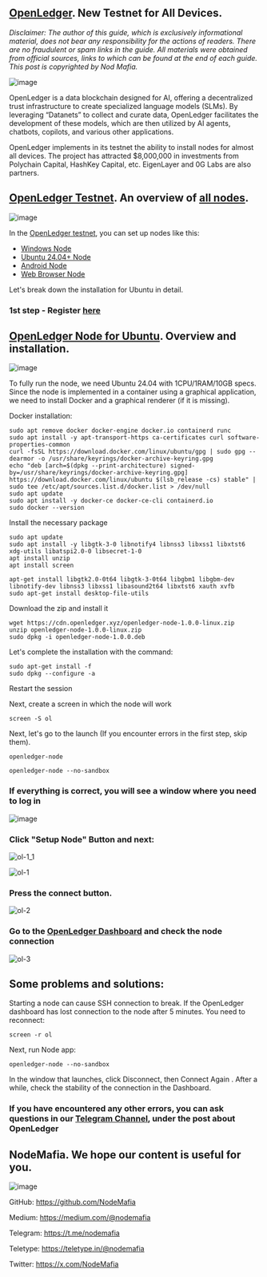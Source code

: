 ## [OpenLedger](https://testnet.openledger.xyz/?referral_code=b6u7cmjava). New Testnet for All Devices.
*Disclaimer: The author of this guide, which is exclusively informational material, does not bear any responsibility for the actions of readers. There are no fraudulent or spam links in the guide. All materials were obtained from official sources, links to which can be found at the end of each guide. This post is copyrighted by Nod Mafia.*

![image](https://github.com/user-attachments/assets/eed66713-aeba-4374-b718-4c0656d5c75e)

OpenLedger is a data blockchain designed for AI, offering a decentralized trust infrastructure to create specialized language models (SLMs). By leveraging “Datanets” to collect and curate data, OpenLedger facilitates the development of these models, which are then utilized by AI agents, chatbots, copilots, and various other applications.

OpenLedger implements in its testnet the ability to install nodes for almost all devices. The project has attracted $8,000,000 in investments from Polychain Capital, HashKey Capital, etc. EigenLayer and 0G Labs are also partners. 


## [OpenLedger Testnet](https://testnet.openledger.xyz/?referral_code=b6u7cmjava). An overview of [all nodes](https://testnet.openledger.xyz/app-store).

![image](https://github.com/user-attachments/assets/de3a7591-e135-4a85-ad1d-56a1755e888b)

In the [OpenLedger testnet](https://testnet.openledger.xyz/?referral_code=b6u7cmjava), you can set up nodes like this:

- [Windows Node](https://cdn.openledger.xyz/openledger-node-1.0.0-windows.zip)
- [Ubuntu 24.04+ Node](https://cdn.openledger.xyz/openledger-node-1.0.0-linux.zip)
- [Android Node](https://cdn.openledger.xyz/OpenLedger_Android_Node_v0.1.1.apk)
- [Web Browser Node](https://chromewebstore.google.com/detail/openledger-node/ekbbplmjjgoobhdlffmgeokalelnmjjc)

Let's break down the installation for Ubuntu in detail. 

### 1st step - Register [here](https://testnet.openledger.xyz/?referral_code=b6u7cmjava) 

## [OpenLedger Node for Ubuntu](https://testnet.openledger.xyz/?referral_code=b6u7cmjava). Overview and installation.

![image](https://github.com/user-attachments/assets/037a12fd-7f2c-4a55-984f-60760e50ca73)


To fully run the node, we need Ubuntu 24.04 with 1CPU/1RAM/10GB specs. Since the node is implemented in a container using a graphical application, we need to install Docker and a graphical renderer (if it is missing).

Docker installation:

```
sudo apt remove docker docker-engine docker.io containerd runc
sudo apt install -y apt-transport-https ca-certificates curl software-properties-common
curl -fsSL https://download.docker.com/linux/ubuntu/gpg | sudo gpg --dearmor -o /usr/share/keyrings/docker-archive-keyring.gpg
echo "deb [arch=$(dpkg --print-architecture) signed-by=/usr/share/keyrings/docker-archive-keyring.gpg] https://download.docker.com/linux/ubuntu $(lsb_release -cs) stable" | sudo tee /etc/apt/sources.list.d/docker.list > /dev/null
sudo apt update
sudo apt install -y docker-ce docker-ce-cli containerd.io
sudo docker --version
```

Install the necessary package

```
sudo apt update
sudo apt install -y libgtk-3-0 libnotify4 libnss3 libxss1 libxtst6 xdg-utils libatspi2.0-0 libsecret-1-0 
apt install unzip
apt install screen
```
```
apt-get install libgtk2.0-0t64 libgtk-3-0t64 libgbm1 libgbm-dev libnotify-dev libnss3 libxss1 libasound2t64 libxtst6 xauth xvfb
sudo apt-get install desktop-file-utils
```

Download the zip and install it

```
wget https://cdn.openledger.xyz/openledger-node-1.0.0-linux.zip
unzip openledger-node-1.0.0-linux.zip
sudo dpkg -i openledger-node-1.0.0.deb
```

Let's complete the installation with the command:

```
sudo apt-get install -f
sudo dpkg --configure -a
```
Restart the session

Next, create a screen in which the node will work

```
screen -S ol
```

Next, let's go to the launch (If you encounter errors in the first step, skip them).  

```
openledger-node
```

```
openledger-node --no-sandbox
```

### If everything is correct, you will see a window where you need to log in 
![image](https://github.com/user-attachments/assets/ba3c05a7-b066-4c87-87a3-5788e03ce806)
### Click "Setup Node" Button and next: 
![ol-1_1](https://github.com/user-attachments/assets/79f306d9-1c11-411b-8d61-210783499738)


![ol-1](https://github.com/user-attachments/assets/66a504dd-5122-41f6-85f3-3899405a106b)
### Press the connect button. 


![ol-2](https://github.com/user-attachments/assets/cf661d8e-1627-4ffa-8512-cea927b687fb)



### Go to the [OpenLedger Dashboard](https://testnet.openledger.xyz/dashboard) and check the node connection

![ol-3](https://github.com/user-attachments/assets/d6ac4bd7-b2df-46bd-89e5-63974d0b3be3)


## Some problems and solutions:

Starting a node can cause SSH connection to break. If the OpenLedger dashboard has lost connection to the node after 5 minutes. You need to reconnect: 

```
screen -r ol
```
Next, run Node app:

```
openledger-node --no-sandbox
```
In the window that launches, click Disconnect, then Connect Again . After a while, check the stability of the connection in the Dashboard.

### If you have encountered any other errors, you can ask questions in our [Telegram Channel](https://t.me/nodemafia), under the post about OpenLedger 


## NodeMafia. We hope our content is useful for you.

![image](https://github.com/user-attachments/assets/f8f95f39-e5ca-4975-9fcd-a3bf31d70522)

GitHub: https://github.com/NodeMafia

Medium: https://medium.com/@nodemafia

Telegram: https://t.me/nodemafia

Teletype: https://teletype.in/@nodemafia

Twitter: https://x.com/NodeMafia
